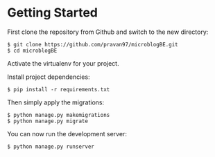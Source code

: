# Getting Started

First clone the repository from Github and switch to the new directory:

    $ git clone https://github.com/pravan97/microblogBE.git
    $ cd microblogBE
    
Activate the virtualenv for your project.
    
Install project dependencies:

    $ pip install -r requirements.txt
    
    
Then simply apply the migrations:
  
    $ python manage.py makemigrations  
    $ python manage.py migrate
    

You can now run the development server:

    $ python manage.py runserver
